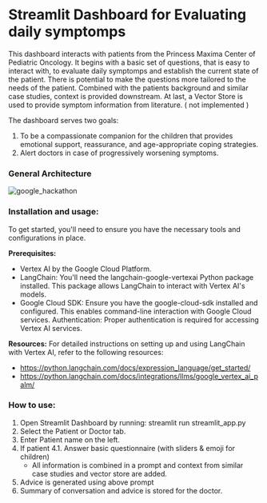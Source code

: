 # Streamlit Dashboard for Evaluating daily symptomps

This dashboard interacts with patients from the Princess Maxima Center of Pediatric Oncology. 
It begins with a basic set of questions, that is easy to interact with, to evaluate daily symptomps and establish the current state of the patient. There is potential to make the questions more tailored to the needs of the patient.
Combined with the patients background and similar case studies, context is provided downstream.
At last, a Vector Store is used to provide symptom information from literature. ( not implemented )

The dashboard serves two goals:
1. To be a compassionate companion for the children that provides emotional support, reassurance, and age-appropriate coping strategies.
2. Alert doctors in case of progressively worsening symptoms.

### General Architecture

![google_hackathon](https://github.com/zsolthubai/maxima-google/assets/145662011/c00564f7-77b9-4748-97f4-a849f73710e9)


### Installation and usage:
To get started, you'll need to ensure you have the necessary tools and configurations in place.

**Prerequisites:**
- Vertex AI by the Google Cloud Platform.
- LangChain: You'll need the langchain-google-vertexai Python package installed. This package allows LangChain to interact with Vertex AI's models.
- Google Cloud SDK: Ensure you have the google-cloud-sdk installed and configured. This enables command-line interaction with Google Cloud services.
Authentication: Proper authentication is required for accessing Vertex AI services.

**Resources:**
For detailed instructions on setting up and using LangChain with Vertex AI, refer to the following resources:
- https://python.langchain.com/docs/expression_language/get_started/
- https://python.langchain.com/docs/integrations/llms/google_vertex_ai_palm/

### How to use:
1. Open Streamlit Dashboard by running: streamlit run streamlit_app.py
2. Select the Patient or Doctor tab.
3. Enter Patient name on the left.
4. If patient
  4.1. Answer basic questionnaire (with sliders & emoji for children)
    - All information is combined in a prompt and context from similar case studies and vector store are added.
5. Advice is generated using above prompt
6. Summary of conversation and advice is stored for the doctor.
